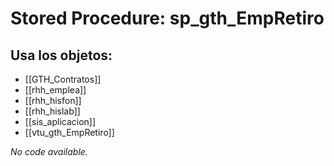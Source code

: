 # Stored Procedure: sp_gth_EmpRetiro

## Usa los objetos:
- [[GTH_Contratos]]
- [[rhh_emplea]]
- [[rhh_hisfon]]
- [[rhh_hislab]]
- [[sis_aplicacion]]
- [[vtu_gth_EmpRetiro]]

*No code available.*
